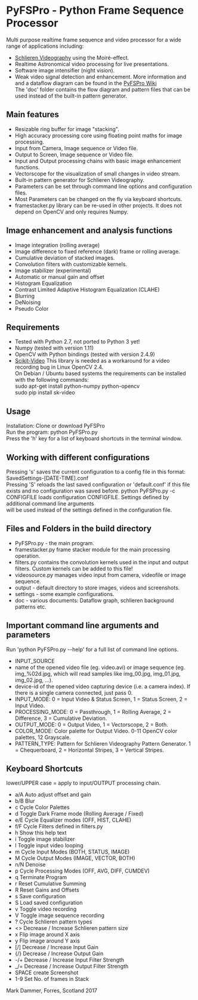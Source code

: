 # PyFSPro - Python Frame Sequence Processor
Multi purpose realtime frame sequence and video processor for a wide range of applications including:
* [Schlieren Videography](https://hackaday.io/project/9034-schlieren-videography) using the Moiré-effect.
* Realtime Astronomical video processing for live presentations.
* Software image intensifier (night vision).
* Weak video signal detection and enhancement.
More information and and a dataflow diagram can be found in the [PyFSPro Wiki](https://github.com/mark-orion/PyFSPro/wiki)  
The 'doc' folder contains the flow diagram and pattern files that can be used instead of the built-in pattern generator.

## Main features
* Resizable ring buffer for image "stacking".
* High accuracy processing core using floating point maths for image processing.
* Input from Camera, Image sequence or Video file.
* Output to Screen, Image sequence or Video file.
* Input and Output processing chains with basic image enhancement functions.
* Vectorscope for the visualization of small changes in video stream.
* Built-in pattern generator for Schlieren Videography.
* Parameters can be set through command line options and configuration files.
* Most Parameters can be changed on the fly via keyboard shortcuts.
* framestacker.py library can be re-used in other projects. It does not depend on OpenCV and only requires Numpy.

## Image enhancement and analysis functions
* Image integration (rolling average)
* Image difference to fixed reference (dark) frame or rolling average.
* Cumulative deviation of stacked images.
* Convolution filters with customizable kernels.
* Image stabilizer (experimental)
* Automatic or manual gain and offset
* Histogram Equalization
* Contrast Limited Adaptive Histogram Equalization (CLAHE)
* Blurring
* DeNoising
* Pseudo Color

## Requirements
* Tested with Python 2.7, not ported to Python 3 yet!
* Numpy (tested with version 1.11)
* OpenCV with Python bindings (tested with version 2.4.9)
* [Scikit-Video](http://www.scikit-video.org) This library is needed as a workaround for a video recording bug in Linux OpenCV 2.4.  
On Debian / Ubuntu based systems the requirements can be installed with the following commands:  
sudo apt-get install python-numpy python-opencv  
sudo pip install sk-video

## Usage
Installation: Clone or download PyFSPro  
Run the program: python PyFSPro.py  
Press the 'h' key for a list of keyboard shortcuts in the terminal window.

## Working with different configurations
Pressing 's' saves the current configuration to a config file in this format:  
SavedSettings-[DATE-TIME].conf  
Pressing 'S' reloads the last saved configuration or 'default.conf' if this file exists and no configuration was saved before.
python PyFSPro.py -c CONFIGFILE loads configuration CONFIGFILE. Settings defined by additional command line arguments  
will be used instead of the settings defined in the configuration file.

## Files and Folders in the build directory
* PyFSPro.py - the main program.
* framestacker.py frame stacker module for the main processing operation.
* filters.py contains the convolution kernels used in the input and output filters. Custom kernels can be added to this file!
* videosource.py manages video input from camera, videofile or image sequence.
* output - default directory to store images, videos and screenshots.
* settings - some example configurations.
* doc - various documents: Dataflow graph, schlieren background patterns etc.

## Important command line arguments and parameters
Run 'python PyFSPro.py --help' for a full list of command line options.  
* INPUT_SOURCE
 * name of the opened video file (eg. video.avi) or image sequence (eg. img_%02d.jpg, which will read samples like img_00.jpg, img_01.jpg, img_02.jpg, ...).
 * device-id of the opened video capturing device (i.e. a camera index). If there is a single camera connected, just pass 0.
* INPUT_MODE: 0 = Input Video & Status Screen, 1 = Status Screen, 2 = Input Video.
* PROCESSING_MODE: 0 = Passthrough, 1 = Rolling Average, 2 = Difference, 3 = Cumulative Deviation.
* OUTPUT_MODE: 0 = Output Video, 1 = Vectorscope, 2 = Both.
* COLOR_MODE: Color palette for Output Video. 0-11 OpenCV color palettes, 12 Grayscale.
* PATTERN_TYPE: Pattern for Schlieren Videography Pattern Generator. 1 = Chequerboard, 2 = Horizontal Stripes, 3 = Vertical Stripes.

## Keyboard Shortcuts
lower/UPPER case = apply to input/OUTPUT processing chain.
* a/A  Auto adjust offset and gain
* b/B  Blur
* c    Cycle Color Palettes
* d    Toggle Dark Frame mode (Rolling Average / Fixed)
* e/E  Cycle Equalizer modes (OFF, HIST, CLAHE)
* f/F  Cycle Filters defined in filters.py
* h    Show this help text
* i    Toggle image stabilizer
* l    Toggle input video looping
* m    Cycle Input Modes (BOTH, STATUS, IMAGE)
* M    Cycle Output Modes (IMAGE, VECTOR, BOTH)
* n/N  Denoise
* p    Cycle Processing Modes (OFF, AVG, DIFF, CUMDEV)
* q    Terminate Program
* r    Reset Cumulative Summing
* R    Reset Gains and Offsets
* s    Save configuration
* S    Load saved configuration
* v    Toggle video recording
* V    Toggle image sequence recording
* ?    Cycle Schlieren pattern types
* <>   Decrease / Increase Schlieren pattern size
* x    Flip image around X axis
* y    Flip image around Y axis
* [/]  Decrease / Increase Input Gain
* {/}  Decrease / Increase Output Gain
* -/+  Decrease / Increase Input Filter Strength
* _/=  Decrease / Increase Output Filter Strength
* SPACE create Screenshot
* 1-9  Set No. of frames in Stack

Mark Dammer, Forres, Scotland 2017
